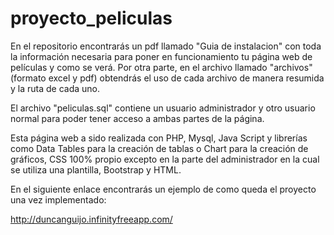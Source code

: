 # proyecto_peliculas
En el repositorio encontrarás un pdf llamado "Guia de instalacion" con toda la información necesaria para poner en funcionamiento tu página web de películas y como se verá. Por otra parte, en el archivo llamado "archivos" (formato excel y pdf) obtendrás el uso de cada archivo de manera resumida y la ruta de cada uno.

El archivo "peliculas.sql" contiene un usuario administrador y otro usuario normal para poder tener acceso a ambas partes de la página.

Esta página web a sido realizada con PHP, Mysql, Java Script y librerías como Data Tables para la creación de tablas o Chart para la creación de gráficos, CSS 100% propio excepto en la parte del administrador en la cual se utiliza una plantilla, Bootstrap y HTML.

En el siguiente enlace encontrarás un ejemplo de como queda el proyecto una vez implementado:

http://duncanguijo.infinityfreeapp.com/
